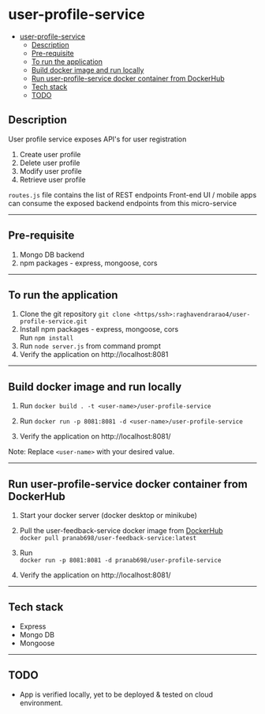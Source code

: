 # user-profile-service

- [user-profile-service](#user-profile-service)
  - [Description](#description)
  - [Pre-requisite](#pre-requisite)
  - [To run the application](#to-run-the-application)
  - [Build docker image and run locally](#build-docker-image-and-run-locally)
  - [Run user-profile-service docker container from DockerHub](#run-user-profile-service-docker-container-from-dockerhub)
  - [Tech stack](#tech-stack)
  - [TODO](#todo)

## Description

User profile service exposes API's for user registration

1. Create user profile
2. Delete user profile
3. Modify user profile
4. Retrieve user profile

`routes.js` file contains the list of REST endpoints
Front-end UI / mobile apps can consume the exposed backend endpoints from this micro-service

---

## Pre-requisite

1. Mongo DB backend
2. npm packages - express, mongoose, cors

---

## To run the application

1. Clone the git repository
`git clone <https/ssh>:raghavendrarao4/user-profile-service.git`
2. Install npm packages - express, mongoose, cors \
Run `npm install`
3. Run `node server.js` from command prompt
4. Verify the application on http://localhost:8081

---

## Build docker image and run locally

1. Run `docker build . -t <user-name>/user-profile-service`

2. Run `docker run -p 8081:8081 -d <user-name>/user-profile-service`

3. Verify the application on http://localhost:8081/

Note: Replace `<user-name>` with your desired value.

---

## Run user-profile-service docker container from DockerHub

1. Start your docker server (docker desktop or minikube)
2. Pull the user-feedback-service docker image from [DockerHub](https://hub.docker.com/repository/docker/pranab698/user-profile-service/tags?page=1&ordering=last_updated) \
`docker pull pranab698/user-feedback-service:latest`

3. Run \
`docker run -p 8081:8081 -d pranab698/user-profile-service`

4. Verify the application on http://localhost:8081/

---

## Tech stack

- Express
- Mongo DB
- Mongoose

---

## TODO

- App is verified locally, yet to be deployed & tested on cloud environment.